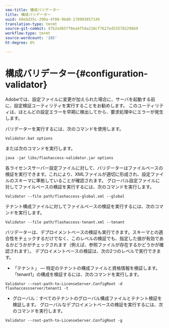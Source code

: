 ```yaml
---
seo-title: 構成バリデーター
title: 構成バリデーター
uuid: 60ebd35c-290a-4f08-9bd0-178903857149
translation-type: tm+mt
source-git-commit: 47b2ed65ff0ea4f54a210cf7627ed535782296b9
workflow-type: tm+mt
source-wordcount: '185'
ht-degree: 0%

---
```



# 構成バリデーター{#configuration-validator}

Adobeでは、設定ファイルに変更が加えられた場合に、サーバを起動する前に、設定検証ユーティリティを実行することをお勧めします。 このユーティリティは、ほとんどの設定エラーを早期に検出してから、要求処理中にエラーが発生します。

バリデーターを実行するには、次のコマンドを使用します。

```
Validator.bat options  
```

または次のコマンドを実行します。

```
java -jar libs/flashaccess-validator.jar options 
```

各ライセンスサーバー設定ファイルに対して、バリデーターはファイルベースの検証を実行できます。これにより、XMLファイルが適切に形成され、設定ファイルのスキーマに準拠していることが確認されます。 グローバル設定ファイルに対してファイルベースの検証を実行するには、次のコマンドを実行します。

```
Validator --file path/flashaccess-global.xml --global
```

テナント構成ファイルに対してファイルベースの検証を実行するには、次のコマンドを実行します。

```
Validator --file path/flashaccess-tenant.xml --tenant
```

バリデーターは、デプロイメントベースの検証も実行できます。スキーマとの適合性をチェックするだけでなく、このレベルの検証でも、指定した値が有効であるかどうかがチェックされます（例えば、参照ファイルが存在するかどうかが確認されます）。 デプロイメントベースの検証は、次の2つのレベルで実行できます。

* 「テナント」 — 特定のテナントの構成ファイルと資格情報を検証します。 「tenant1」の構成を検証するには、次のコマンドを実行します。

```
Validator --root-path-to-LicenseServer.ConfigRoot -d flashaccessserver/tenant1 -t 
```

* グローバル：すべてのテナントのグローバル構成ファイルとテナント検証を検証します。 グローバルなデプロイメントベースの検証を実行するには、次のコマンドを実行します。

```
Validator --root-path-to-LicenseServer.ConfigRoot -g 
```

